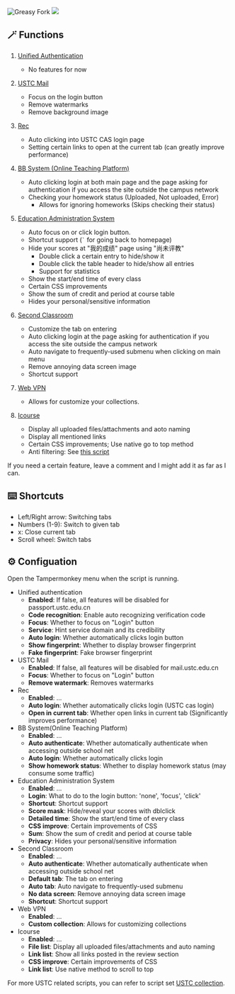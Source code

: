 ![Greasy Fork](https://img.shields.io/greasyfork/dt/453530) [![](https://img.shields.io/badge/Crazy%20Thur.-V%20me%2050-red?logo=kfc)](https://greasyfork.org/rails/active_storage/blobs/redirect/eyJfcmFpbHMiOnsibWVzc2FnZSI6IkJBaHBBaWZvIiwiZXhwIjpudWxsLCJwdXIiOiJibG9iX2lkIn19--10e04ed7ed56ae18d22cec6d675b34fd579cecab/wechat.jpeg?locale=zh-CN)

## 🪄 Functions

1. [Unified Authentication](https://id.ustc.edu.cn/)
    - No features for now

2. [USTC Mail](https://mail.ustc.edu.cn/)
    - Focus on the login button
    - Remove watermarks
    - Remove background image

3. [Rec](https://rec.ustc.edu.cn/)
    - Auto clicking into USTC CAS login page
    - Setting certain links to open at the current tab (can greatly improve performance)

4. [BB System (Online Teaching Platform)](https://www.bb.ustc.edu.cn/)
    - Auto clicking login at both main page and the page asking for authentication if you access the site outside the campus network
    - Checking your homework status (Uploaded, Not uploaded, Error)
        - Allows for ignoring homeworks (Skips checking their status)

5. [Education Administration System](https://jw.ustc.edu.cn)
    - Auto focus on or click login button.
    - Shortcut support (``` ` ``` for going back to homepage)
    - Hide your scores at "我的成绩" page using "尚未评教"
        - Double click a certain entry to hide/show it
        - Double click the table header to hide/show all entries
        - Support for statistics
    - Show the start/end time of every class
    - Certain CSS improvements
    - Show the sum of credit and period at course table
    - Hides your personal/sensitive information

6. [Second Classroom](https://young.ustc.edu.cn/login/)
    - Customize the tab on entering
    - Auto clicking login at the page asking for authentication if you access the site outside the campus network
    - Auto navigate to frequently-used submenu when clicking on main menu
    - Remove annoying data screen image
    - Shortcut support

7. [Web VPN](https://wvpn.ustc.edu.cn/)
    - Allows for customize your collections.

8. [Icourse](https://icourse.club/)
    - Display all uploaded files/attachments and aoto naming
    - Display all mentioned links
    - Certain CSS improvements; Use native go to top method
    - Anti filtering: See [this script](https://greasyfork.org/scripts/494053)

If you need a certain feature, leave a comment and I might add it as far as I can.

## ⌨️ Shortcuts

- Left/Right arrow: Switching tabs
- Numbers (1-9): Switch to given tab
- x: Close current tab
- Scroll wheel: Switch tabs

## ⚙️ Configuation

Open the Tampermonkey menu when the script is running.

- Unified authentication
    - **Enabled**: If false, all features will be disabled for passport.ustc.edu.cn
    - **Code recognition**: Enable auto recognizing verification code
    - **Focus**: Whether to focus on "Login" button
    - **Service**: Hint service domain and its credibility
    - **Auto login**: Whether automatically clicks login button
    - **Show fingerprint**: Whether to display browser fingerprint
    - **Fake fingerprint**: Fake browser fingerprint
- USTC Mail
    - **Enabled**: If false, all features will be disabled for mail.ustc.edu.cn
    - **Focus**: Whether to focus on "Login" button
    - **Remove watermark**: Removes watermarks
- Rec
    - **Enabled**: ...
    - **Auto login**: Whether automatically clicks login (USTC cas login)
    - **Open in current tab**: Whether open links in current tab (Significantly improves performance)
- BB System(Online Teaching Platform)
    - **Enabled**: ...
    - **Auto authenticate**: Whether automatically authenticate when accessing outside school net
    - **Auto login**: Whether automatically clicks login
    - **Show homework status**: Whether to display homework status (may consume some traffic)
- Education Administration System
    - **Enabled**: ...
    - **Login**: What to do to the login button: 'none', 'focus', 'click'
    - **Shortcut**: Shortcut support
    - **Score mask**: Hide/reveal your scores with dblclick
    - **Detailed time**: Show the start/end time of every class
    - **CSS improve**: Certain improvements of CSS
    - **Sum**: Show the sum of credit and period at course table
    - **Privacy**: Hides your personal/sensitive information
- Second Classroom
    - **Enabled**: ...
    - **Auto authenticate**: Whether automatically authenticate when accessing outside school net
    - **Default tab**: The tab on entering
    - **Auto tab**: Auto navigate to frequently-used submenu
    - **No data screen**: Remove annoying data screen image
    - **Shortcut**: Shortcut support
- Web VPN
    - **Enabled**: ...
    - **Custom collection**: Allows for customizing collections
- Icourse
    - **Enabled**: ...
    - **File list**: Display all uploaded files/attachments and auto naming
    - **Link list**: Show all links posted in the review section
    - **CSS improve**: Certain improvements of CSS
    - **Link list**: Use native method to scroll to top

For more USTC related scripts, you can refer to script set [USTC collection](https://greasyfork.org/zh-CN/scripts?set=586574).
